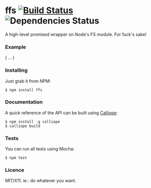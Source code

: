 # ffs [![Build Status](https://travis-ci.org/killdream/ffs.png)](https://travis-ci.org/killdream/ffs) ![Dependencies Status](https://david-dm.org/killdream/ffs.png)

A high-level promised wrapper on Node's FS module. For fuck's sake!


### Example

( ... )


### Installing

Just grab it from NPM:

    $ npm install ffs


### Documentation

A quick reference of the API can be built using [Calliope][]:

    $ npm install -g calliope
    $ calliope build


### Tests

You can run all tests using Mocha:

    $ npm test


### Licence

MIT/X11. ie.: do whatever you want.

[Calliope]: https://github.com/killdream/calliope
[es5-shim]: https://github.com/kriskowal/es5-shim
